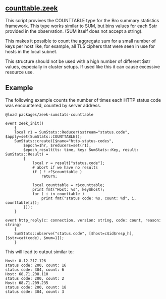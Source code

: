 [counttable.zeek](counttable.zeek)
--------------------------------

This script provives the COUNTTABLE type for the Bro summary statistics
framework.  This type works similar to SUM, but bins values for each $str
provided in the observation. (SUM itself does not accept a string).

This makes it possible to count the aggregate sum for a small number of keys
per host like, for example, all TLS ciphers that were seen in use for hosts
in the local subnet.

This structure should not be used with a high number of different $str values,
especially in cluster setups. If used like this it can cause excessive resource
use.

Example
-------

The following example counts the number of times each HTTP status code was
encountered, counted by server address.

```zeek
@load packages/zeek-sumstats-counttable

event zeek_init()
	{
	local r1 = SumStats::Reducer($stream="status.code", $apply=set(SumStats::COUNTTABLE));
	SumStats::create([$name="http-status-codes",
		$epoch=1hr, $reducers=set(r1),
		$epoch_result(ts: time, key: SumStats::Key, result: SumStats::Result) =
		{
			local r = result["status.code"];
			# abort if we have no results
			if ( ! r?$counttable )
				return;

			local counttable = r$counttable;
			print fmt("Host: %s", key$host);
			for ( i in counttable )
				print fmt("status code: %s, count: %d", i, counttable[i]);
		}]);
	}

event http_reply(c: connection, version: string, code: count, reason: string)
	{
	SumStats::observe("status.code", [$host=c$id$resp_h], [$str=cat(code), $num=1]);
	}
```

This will lead to output similar to:

```
Host: 8.12.217.126
status code: 200, count: 16
status code: 304, count: 6
Host: 68.71.208.110
status code: 200, count: 2
Host: 68.71.209.235
status code: 200, count: 18
status code: 304, count: 3
```
